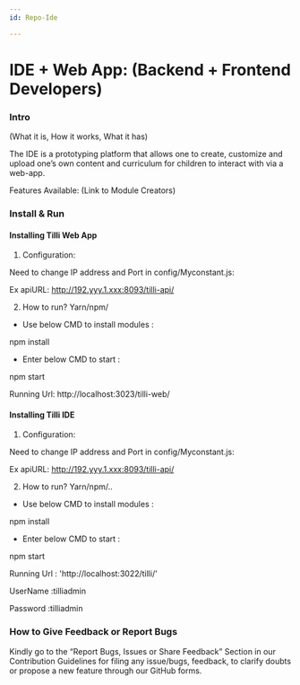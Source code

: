 ```yaml
---
id: Repo-Ide

---
```


# IDE + Web App: (Backend + Frontend Developers)


### Intro 
(What it is, How it works, What it has)

The IDE is a prototyping platform that allows one to create, customize and upload one’s own content and curriculum for children to interact with via a web-app.

Features Available: (Link to Module Creators)

### Install & Run

#### Installing Tilli Web App

1. Configuration:

Need to change IP address and Port in config/Myconstant.js:

Ex apiURL: http://192.yyy.1.xxx:8093/tilli-api/

2. How to run? Yarn/npm/

- Use below CMD to install modules :

npm install

- Enter below CMD to start :

npm start

Running Url: http://localhost:3023/tilli-web/ 

#### Installing Tilli IDE

1. Configuration:

Need to change IP address and Port in config/Myconstant.js:

Ex apiURL: http://192.yyy.1.xxx:8093/tilli-api/

2. How to run? Yarn/npm/..

- Use below CMD to install modules :

npm install

- Enter below CMD to start :

npm start

Running Url : 'http://localhost:3022/tilli/'

UserName :tilliadmin

Password :tilliadmin

### How to Give Feedback or Report Bugs

Kindly go to the “Report Bugs, Issues or Share Feedback” Section in our Contribution Guidelines for filing any issue/bugs, feedback, to clarify doubts or propose a new feature through our GitHub forms.